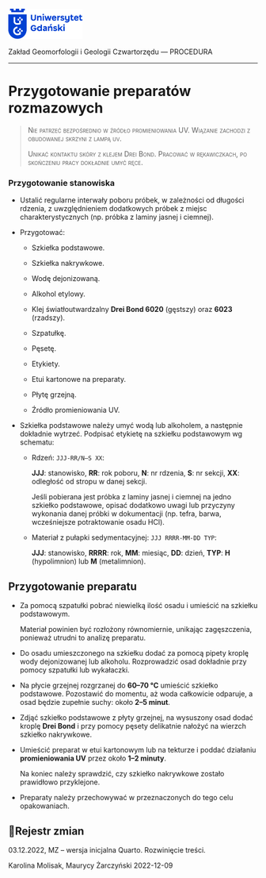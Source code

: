 
<div fig-alt="Logo: Uniwersytet Gdański" fig-align="left">

[<img src="images/log-ug_pl.png" width="150" />](https://geomorfologia.ug.edu.pl)

</div>

Zakład Geomorfologii i Geologii Czwartorzędu — PROCEDURA

------------------------------------------------------------------------

# Przygotowanie preparatów rozmazowych

> <span class="smallcaps">Nie patrzeć bezpośrednio w źródło
> promieniowania UV. Wiązanie zachodzi z obudowanej skrzyni z lampą
> uv.</span>
>
> <span class="smallcaps">Unikać kontaktu skóry z klejem Drei Bond.
> Pracować w rękawiczkach, po skończeniu pracy dokładnie umyć
> ręce.</span>

### Przygotowanie stanowiska

- Ustalić regularne interwały poboru próbek, w zależności od długości
  rdzenia, z uwzględnieniem dodatkowych próbek z miejsc
  charakterystycznych (np. próbka z laminy jasnej i ciemnej).

- Przygotować:

  - Szkiełka podstawowe.

  - Szkiełka nakrywkowe.

  - Wodę dejonizowaną.

  - Alkohol etylowy.

  - Klej światłoutwardzalny **Drei Bond 6020** (gęstszy) oraz **6023**
    (rzadszy).

  - Szpatułkę.

  - Pęsetę.

  - Etykiety.

  - Etui kartonowe na preparaty.

  - Płytę grzejną.

  - Źródło promieniowania UV.

- Szkiełka podstawowe należy umyć wodą lub alkoholem, a następnie
  dokładnie wytrzeć. Podpisać etykietę na szkiełku podstawowym wg
  schematu:

  - Rdzeń: `JJJ-RR/N–S XX`:

    **JJJ**: stanowisko, **RR**: rok poboru, **N**: nr rdzenia, **S**:
    nr sekcji, **XX**: odległość od stropu w danej sekcji.

    Jeśli pobierana jest próbka z laminy jasnej i ciemnej na jedno
    szkiełko podstawowe, opisać dodatkowo uwagi lub przyczyny wykonania
    danej próbki w dokumentacji (np. tefra, barwa, wcześniejsze
    potraktowanie osadu HCl).

  - Materiał z pułapki sedymentacyjnej: `JJJ RRRR-MM-DD TYP`:

    **JJJ**: stanowisko, **RRRR**: rok, **MM**: miesiąc, **DD**: dzień,
    **TYP**: **H** (hypolimnion) lub **M** (metalimnion).

## Przygotowanie preparatu

- Za pomocą szpatułki pobrać niewielką ilość osadu i umieścić na
  szkiełku podstawowym.

  Materiał powinien być rozłożony równomiernie, unikając zagęszczenia,
  ponieważ utrudni to analizę preparatu.

- Do osadu umieszczonego na szkiełku dodać za pomocą pipety kroplę wody
  dejonizowanej lub alkoholu. Rozprowadzić osad dokładnie przy pomocy
  szpatułki lub wykałaczki.

- Na płycie grzejnej rozgrzanej do **60–70 °C** umieścić szkiełko
  podstawowe. Pozostawić do momentu, aż woda całkowicie odparuje, a osad
  będzie zupełnie suchy: około **2–5 minut**.

- Zdjąć szkiełko podstawowe z płyty grzejnej, na wysuszony osad dodać
  kroplę **Drei Bond** i przy pomocy pęsety delikatnie nałożyć na
  wierzch szkiełko nakrywkowe.

- Umieścić preparat w etui kartonowym lub na tekturze i poddać działaniu
  **promieniowania UV** przez około **1–2 minuty**.

  Na koniec należy sprawdzić, czy szkiełko nakrywkowe zostało prawidłowo
  przyklejone.

- Preparaty należy przechowywać w przeznaczonych do tego celu
  opakowaniach.

## Rejestr zmian

03.12.2022, MZ – wersja inicjalna Quarto. Rozwinięcie treści.

Karolina Molisak, Maurycy Żarczyński 2022-12-09
